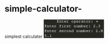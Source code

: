 # simple-calculator-
simplest calculater
![img](https://raw.githubusercontent.com/4rshww/simple-calculator-/main/image.png)
